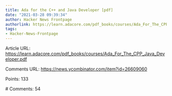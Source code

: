 ```yaml
---
title: Ada for the C++ and Java Developer [pdf]
date: "2021-03-28 09:39:34"
author: Hacker News Frontpage
authorlink: https://learn.adacore.com/pdf_books/courses/Ada_For_The_CPP_Java_Developer.pdf
tags:
- Hacker-News-Frontpage
---
```


<p>Article URL: <a href="https://learn.adacore.com/pdf_books/courses/Ada_For_The_CPP_Java_Developer.pdf">https://learn.adacore.com/pdf_books/courses/Ada_For_The_CPP_Java_Developer.pdf</a></p>
<p>Comments URL: <a href="https://news.ycombinator.com/item?id=26609060">https://news.ycombinator.com/item?id=26609060</a></p>
<p>Points: 133</p>
<p># Comments: 54</p>
